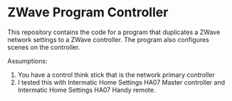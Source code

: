ZWave Program Controller
========================

This repository contains the code for a program that duplicates a ZWave network settings to a ZWave controller. The program also configures scenes on the controller.

Assumptions:
1. You have a control think stick that is the network primary controller
2. I tested this with Intermatic Home Settings HA07 Master controller and Intermatic Home Settings HA07 Handy remote.


